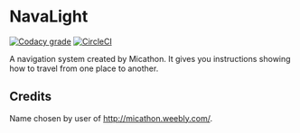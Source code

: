 # NavaLight

[![Codacy grade](https://img.shields.io/codacy/grade/49d5a0b6591c4ce68bbaa2f9c9cd4e14.svg)](https://www.codacy.com/app/Micathon3/NavaLight?utm_source=github.com&amp;utm_medium=referral&amp;utm_content=Micathon3/NavaLight&amp;utm_campaign=Badge_Grade)
[![CircleCI](https://circleci.com/gh/Micathon3/NavaLight.svg?style=shield)](https://circleci.com/gh/Micathon3/NavaLight)

A navigation system created by Micathon. It gives you instructions showing how to travel from one place to another.

## Credits
Name chosen by user of http://micathon.weebly.com/.
